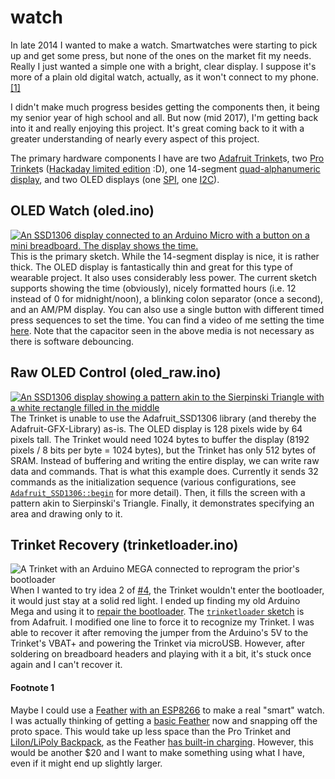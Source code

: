 # watch

In late 2014 I wanted to make a watch. Smartwatches were starting to pick up and get some press, but none of the ones on the market fit my needs. Really I just wanted a simple one with a bright, clear display. I suppose it's more of a plain old digital watch, actually, as it won't connect to my phone. [[1]](https://github.com/seth10/watch#footnote-1)

I didn't make much progress besides getting the components then, it being my senior year of high school and all. But now (mid 2017), I'm getting back into it and really enjoying this project. It's great coming back to it with a greater understanding of nearly every aspect of this project.

The primary hardware components I have are two [Adafruit Trinket](https://www.adafruit.com/product/1501)s, two [Pro Trinket](https://www.adafruit.com/product/2000)s ([Hackaday limited edition](store.hackaday.com/products/trinket-pro-with-black-solder-mask-and-the-hackaday-io-logo) :D), one 14-segment [quad-alphanumeric display](https://www.adafruit.com/product/1912), and two OLED displays (one [SPI](https://www.banggood.com/0_96-Inch-White-IIC-I2C-OLED-Display-Module-12864-LED-For-Arduino-p-932606.html), one [I2C](https://www.banggood.com/0_96-Inch-I2C-IIC-SPI-Serial-128-x-64-OLED-LCD-LED-Display-Module-p-922246.html)).


## OLED Watch (oled.ino)

[![An SSD1306 display connected to an Arduino Micro with a button on a mini breadboard. The display shows the time.](https://user-images.githubusercontent.com/5026621/30008988-a28e0300-90f2-11e7-8583-e07cc6abd03b.gif)](https://user-images.githubusercontent.com/5026621/30008983-95251370-90f2-11e7-91b8-bbeabd0d093f.gif)<br>
This is the primary sketch. While the 14-segment display is nice, it is rather thick. The OLED display is fantastically thin and great for this type of wearable project. It also uses considerably less power.
The current sketch supports showing the time (obviously), nicely formatted hours (i.e. 12 instead of 0 for midnight/noon), a blinking colon separator (once a second), and an AM/PM display. You can also use a single button with different timed press sequences to set the time. You can find a video of me setting the time [here](https://www.youtube.com/watch?v=HO-wcZnRYFU).
Note that the capacitor seen in the above media is not necessary as there is software debouncing.


## Raw OLED Control (oled_raw.ino)

[![An SSD1306 display showing a pattern akin to the Sierpinski Triangle with a white rectangle filled in the middle](https://user-images.githubusercontent.com/5026621/30033770-4db9cc00-916b-11e7-905f-29efedaccacb.jpg)](https://gist.github.com/seth10/ca02c15ec7c7a890c90d330c6ff3a877)
The Trinket is unable to use the Adafruit_SSD1306 library (and thereby the Adafruit-GFX-Library) as-is. The OLED display is 128 pixels wide by 64 pixels tall. The Trinket would need 1024 bytes to buffer the display (8192 pixels / 8 bits per byte = 1024 bytes), but the Trinket has only 512 bytes of SRAM. Instead of buffering and writing the entire display, we can write raw data and commands. That is what this example does.
Currently it sends 32 commands as the initialization sequence (various configurations, see [`Adafruit_SSD1306::begin`](https://github.com/seth10/watch/blob/master/libraries/Adafruit_SSD1306/Adafruit_SSD1306.cpp#L68) for more detail). Then, it fills the screen with a pattern akin to Sierpinski's Triangle. Finally, it demonstrates specifying an area and drawing only to it.

## Trinket Recovery (trinketloader.ino)

![A Trinket with an Arduino MEGA connected to reprogram the prior's bootloader](https://user-images.githubusercontent.com/5026621/30007224-bea07ff2-90d7-11e7-9f0a-85935a7f6e46.jpg)
When I wanted to try idea 2 of [#4](https://github.com/seth10/watch/issues/4), the Trinket wouldn't enter the bootloader, it would just stay at a solid red light. I ended up finding my old Arduino Mega and using it to [repair the bootloader](https://learn.adafruit.com/introducing-trinket/repairing-bootloader). The [`trinketloader` sketch](https://github.com/seth10/watch/tree/master/trinketloader) is from Adafruit. I modified one line to force it to recognize my Trinket. I was able to recover it after removing the jumper from the Arduino's 5V to the Trinket's VBAT+ and powering the Trinket via microUSB. However, after soldering on breadboard headers and playing with it a bit, it's stuck once again and I can't recover it.


#### Footnote 1
Maybe I could use a [Feather](https://www.adafruit.com/feather) [with an ESP8266](https://www.adafruit.com/product/3404) to make a real "smart" watch. I was actually thinking of getting a [basic Feather](https://www.adafruit.com/product/2771) now and snapping off the proto space. This would take up less space than the Pro Trinket and [LiIon/LiPoly Backpack](https://www.adafruit.com/product/2124), as the Feather [has built-in charging](https://forums.adafruit.com/viewtopic.php?f=52&t=122640#p612296). However, this would be another $20 and I want to make something using what I have, even if it might end up slightly larger.
